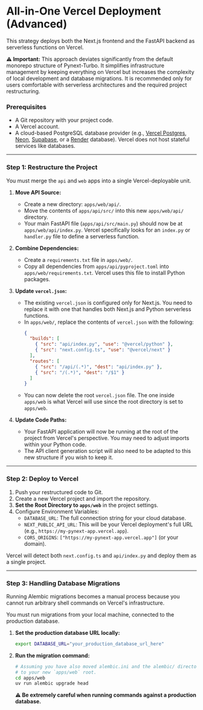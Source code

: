 # All-in-One Vercel Deployment (Advanced)

This strategy deploys both the Next.js frontend and the FastAPI backend as serverless functions on Vercel.

**⚠️ Important:** This approach deviates significantly from the default monorepo structure of Pynext-Turbo. It simplifies infrastructure management by keeping everything on Vercel but increases the complexity of local development and database migrations. It is recommended only for users comfortable with serverless architectures and the required project restructuring.

### Prerequisites

- A Git repository with your project code.
- A Vercel account.
- A cloud-based PostgreSQL database provider (e.g., [Vercel Postgres](https://vercel.com/postgres), [Neon](https://neon.tech/), [Supabase](https://supabase.com/), or a [Render](https://render.com) database). Vercel does not host stateful services like databases.

---

### Step 1: Restructure the Project

You must merge the `api` and `web` apps into a single Vercel-deployable unit.

1.  **Move API Source:**
    - Create a new directory: `apps/web/api/`.
    - Move the contents of `apps/api/src/` into this new `apps/web/api/` directory.
    - Your main FastAPI file (`apps/api/src/main.py`) should now be at `apps/web/api/index.py`. Vercel specifically looks for an `index.py` or `handler.py` file to define a serverless function.

2.  **Combine Dependencies:**
    - Create a `requirements.txt` file in `apps/web/`.
    - Copy all dependencies from `apps/api/pyproject.toml` into `apps/web/requirements.txt`. Vercel uses this file to install Python packages.

3.  **Update `vercel.json`:**
    - The existing `vercel.json` is configured only for Next.js. You need to replace it with one that handles both Next.js and Python serverless functions.
    - In `apps/web/`, replace the contents of `vercel.json` with the following:
      ```json
      {
        "builds": [
          { "src": "api/index.py", "use": "@vercel/python" },
          { "src": "next.config.ts", "use": "@vercel/next" }
        ],
        "routes": [
          { "src": "/api/(.*)", "dest": "api/index.py" },
          { "src": "/(.*)", "dest": "/$1" }
        ]
      }
      ```
    - You can now delete the root `vercel.json` file. The one inside `apps/web` is what Vercel will use since the root directory is set to `apps/web`.

4.  **Update Code Paths:**
    - Your FastAPI application will now be running at the root of the project from Vercel's perspective. You may need to adjust imports within your Python code.
    - The API client generation script will also need to be adapted to this new structure if you wish to keep it.

---

### Step 2: Deploy to Vercel

1.  Push your restructured code to Git.
2.  Create a new Vercel project and import the repository.
3.  **Set the Root Directory to `apps/web`** in the project settings.
4.  Configure Environment Variables:
    - `DATABASE_URL`: The full connection string for your cloud database.
    - `NEXT_PUBLIC_API_URL`: This will be your Vercel deployment's full URL (e.g., `https://my-pynext-app.vercel.app`).
    - `CORS_ORIGINS`: `["https://my-pynext-app.vercel.app"]` (or your domain).

Vercel will detect both `next.config.ts` and `api/index.py` and deploy them as a single project.

---

### Step 3: Handling Database Migrations

Running Alembic migrations becomes a manual process because you cannot run arbitrary shell commands on Vercel's infrastructure.

You must run migrations from your local machine, connected to the production database.

1.  **Set the production database URL locally:**
    ```bash
    export DATABASE_URL="your_production_database_url_here"
    ```
2.  **Run the migration command:**
    ```bash
    # Assuming you have also moved alembic.ini and the alembic/ directory
    # to your new `apps/web` root.
    cd apps/web
    uv run alembic upgrade head
    ```
    **⚠️ Be extremely careful when running commands against a production database.**
